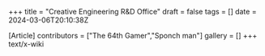 +++
title = "Creative Engineering R&D Office"
draft = false
tags = []
date = 2024-03-06T20:10:38Z

[Article]
contributors = ["The 64th Gamer","Sponch man"]
gallery = []
+++
text/x-wiki